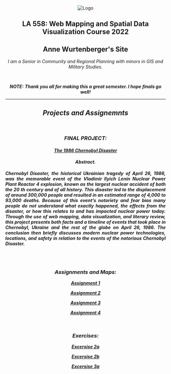 <header>
 <img src=""C:\Users\acwur\Pictures\2020-07-29-20-22-52 (2).jpg"" alt="Logo">

<section>

 <h1>LA 558: Web Mapping and Spatial Data Visualization Course 2022</h1>

 <h2>Anne Wurtenberger's Site </h2> 

 <i>I am a Senior in Community and Regional Planning with minors in GIS and Military Studies.  <i>

  <br>
  
  <strong>NOTE:</strong>
 <b>Thank you all for making this a great semester. I hope finals go well!<b>
  
-------------------------------------------------------------------------------------------
  
 <h2>Projects and Assignemnts</h2>
 <br>

 <h3>FINAL PROJECT:</h3>
 
 <h4><a href="https://acwurt.github.io/LA558_2022/web/final">The 1986 Chernobyl Disaster</a></h4>

 <h4> Abstract. </h4>

 <p style="text-align: justify;" span class="emphasized"> Chernobyl Disaster, the historical Ukrainian tragedy of April 26, 1986, was the memorable event of the Vladimir Ilyich Lenin Nuclear Power Plant Reactor 4 explosion, known as the largest nuclear accident of both the 20 th  century and of all history. This disaster led to the displacement of around 300,000 people and resulted in an estimated range of 4,000 to 93,000 deaths. Because of this event’s notoriety and fear bias many people do not understand what exactly happened, the effects from the disaster, or how this relates to and has impacted nuclear power today. Through the use of web mapping, data visualization, and literary review, this project presents both facts and a timeline of events that took place in Chernobyl, Ukraine and the rest of the globe on April 26, 1986. The conclusion then briefly discusses modern nuclear power technologies, locations, and safety in relation to the events of the notorious Chernobyl Disaster.</p>
<br>
<br>
 
 <h3>Assignments and Maps:</h3>

 <a href="https://acwurt.github.io/LA558_2022/web/A1">Assignment 1</a>
 
 <a href="https://acwurt.github.io/LA558_2022/web/A2">Assignment 2</a>
 
 <a href="https://acwurt.github.io/LA558_2022/web/A3">Assignment 3</a>

<a href="https://acwurt.github.io/LA558_2022/web/A4">Assignment 4</a>

 <br>
  
<h3>Exercises:</h3>
  
<a href="https://acwurt.github.io/LA558_2022/web/ex2a">Excersise 2a</a>
 
<a href="https://acwurt.github.io/LA558_2022/web/ex2b">Excersise 2b</a>
 
<a href="https://acwurt.github.io/LA558_2022/web/ex3a">Excersise 3a</a>
